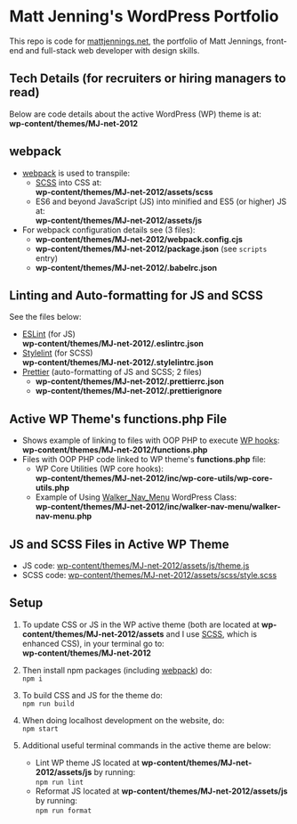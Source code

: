 # Matt Jenning's WordPress Portfolio
This repo is code for [mattjennings.net](https://www.mattjennings.net/), the portfolio of Matt Jennings, front-end and full-stack web developer with design skills.

## Tech Details (for recruiters or hiring managers to read)
Below are code details about the active WordPress (WP) theme is at:  
__wp-content/themes/MJ-net-2012__

## webpack
- [webpack](https://webpack.js.org/) is used to transpile:
  - [SCSS](https://sass-lang.com/documentation/syntax/#scss) into CSS at:  
    __wp-content/themes/MJ-net-2012/assets/scss__
  - ES6 and beyond JavaScript (JS) into minified and ES5 (or higher) JS at:  
    __wp-content/themes/MJ-net-2012/assets/js__
- For webpack configuration details see (3 files):
  - __wp-content/themes/MJ-net-2012/webpack.config.cjs__
  - __wp-content/themes/MJ-net-2012/package.json__ (see `scripts` entry)
  - __wp-content/themes/MJ-net-2012/.babelrc.json__  

## Linting and Auto-formatting for JS and SCSS
See the files below:
- [ESLint](https://eslint.org/) (for JS)  
  __wp-content/themes/MJ-net-2012/.eslintrc.json__
- [Stylelint](https://stylelint.io/) (for SCSS)  
  __wp-content/themes/MJ-net-2012/.stylelintrc.json__
- [Prettier](https://prettier.io/) (auto-formatting of JS and SCSS; 2 files)  
  - __wp-content/themes/MJ-net-2012/.prettierrc.json__  
  - __wp-content/themes/MJ-net-2012/.prettierignore__

## Active WP Theme's functions.php File
- Shows example of linking to files with OOP PHP to execute [WP hooks](https://developer.wordpress.org/plugins/hooks/):  
  __wp-content/themes/MJ-net-2012/functions.php__
- Files with OOP PHP code linked to WP theme's __functions.php__ file:
  - WP Core Utilities (WP core hooks):  
    __wp-content/themes/MJ-net-2012/inc/wp-core-utils/wp-core-utils.php__
  - Example of Using [Walker_Nav_Menu](https://developer.wordpress.org/reference/classes/walker_nav_menu/) WordPress Class:  
    __wp-content/themes/MJ-net-2012/inc/walker-nav-menu/walker-nav-menu.php__

## JS and SCSS Files in Active WP Theme
- JS code:
  [wp-content/themes/MJ-net-2012/assets/js/theme.js](https://github.com/Hollyw00d/mattjennings_net/blob/develop/wp-content/themes/MJ-net-2012/assets/js/theme.js)
- SCSS code:
  [wp-content/themes/MJ-net-2012/assets/scss/style.scss](https://github.com/Hollyw00d/mattjennings_net/blob/develop/wp-content/themes/MJ-net-2012/assets/scss/style.scss)  
  
## Setup
1. To update CSS or JS in the WP active theme (both are located at __wp-content/themes/MJ-net-2012/assets__ and I use [SCSS](https://sass-lang.com/documentation/syntax/#scss), which is enhanced CSS), in your terminal go to:  
  __wp-content/themes/MJ-net-2012__

2. Then install npm packages (including [webpack](https://webpack.js.org/)) do:  
   `npm i`

3. To build CSS and JS for the theme do:  
   `npm run build`

4. When doing localhost development on the website, do:  
   `npm start`

5. Additional useful terminal commands in the active theme are below:
   - Lint WP theme JS located at __wp-content/themes/MJ-net-2012/assets/js__ by running:  
     `npm run lint`
   - Reformat JS located at __wp-content/themes/MJ-net-2012/assets/js__ by running:  
     `npm run format`
